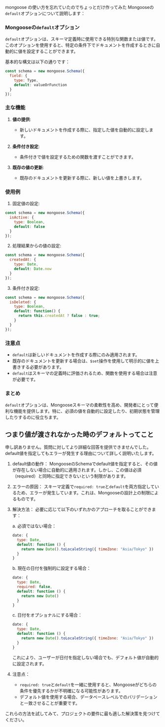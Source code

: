 mongoose の使い方を忘れていたのでちょっとだけ作ってみた
Mongooseの`default`オプションについて説明します：

### Mongooseの`default`オプション

`default`オプションは、スキーマ定義時に使用できる特別な関数または値です。このオプションを使用すると、特定の条件下でドキュメントを作成するときに自動的に値を設定することができます。

基本的な構文は以下の通りです：

```javascript
const schema = new mongoose.Schema({
  field: {
    type: Type,
    default: valueOrFunction
  }
});
```

### 主な機能

1. **値の提供**: 
   - 新しいドキュメントを作成する際に、指定した値を自動的に設定します。

2. **条件付き設定**:
   - 条件付きで値を設定するための関数を渡すことができます。

3. **既存の値の更新**:
   - 既存のドキュメントを更新する際に、新しい値を上書きします。

### 使用例

1. 固定値の設定:

```javascript
const schema = new mongoose.Schema({
  isActive: {
    type: Boolean,
    default: false
  }
});
```

2. 処理結果からの値の設定:

```javascript
const schema = new mongoose.Schema({
  createdAt: {
    type: Date,
    default: Date.now
  }
});
```

3. 条件付き設定:

```javascript
const schema = new mongoose.Schema({
  isDeleted: {
    type: Boolean,
    default: function() {
      return this.createdAt ? false : true;
    }
  }
});
```

### 注意点

- `default`は新しいドキュメントを作成する際にのみ適用されます。
- 既存のドキュメントを更新する場合は、`$set`操作を使用して明示的に値を上書きする必要があります。
- `default`はスキーマの定義時に評価されるため、関数を使用する場合は注意が必要です。

### まとめ

`default`オプションは、Mongooseスキーマの柔軟性を高め、開発者にとって便利な機能を提供します。特に、必須の値を自動的に設定したり、初期状態を管理したりするのに役立ちます。

## つまり値が渡されなかった時のデフォルトってこと

申し訳ありません。質問に対してより詳細な回答を提供できませんでした。default値を指定してもエラーが発生する理由について詳しく説明いたします。

1. default値の動作：
   MongooseのSchemaでdefault値を指定すると、その値が存在しない場合に自動的に適用されます。しかし、この値は必須（required）と同時に指定できないという制限があります。

2. エラーの原因：
   スキーマ定義で`required: true`と`default`を両方指定しているため、エラーが発生しています。これは、Mongooseの設計上の制限によるものです。

3. 解決方法：
   必要に応じて以下のいずれかのアプローチを取ることができます：

   a. 必須ではない場合：
   ```javascript
   date: {
     type: Date,
     default: function () {
       return new Date().toLocaleString({ timeZone: "Asia/Tokyo" })
     }
   }
   ```

   b. 現在の日付を強制的に設定する場合：
   ```javascript
   date: {
     type: Date,
     required: false,
     default: function () {
       return new Date()
     }
   }
   ```

   c. 日付をオプショナルにする場合：
   ```javascript
   date: {
     type: Date,
     default: function () {
       return new Date().toLocaleString({ timeZone: "Asia/Tokyo" })
     }
   }
   ```

   これにより、ユーザーが日付を指定しない場合でも、デフォルト値が自動的に設定されます。

4. 注意点：
   - `required: true`と`default`を一緒に使用すると、Mongooseがどちらの条件を優先するかが不明確になる可能性があります。
   - デフォルト値を使用する場合、データベースレベルでのバリデーションと一致させることが重要です。

これらの方法を試してみて、プロジェクトの要件に最も適した解決策を見つけてください。